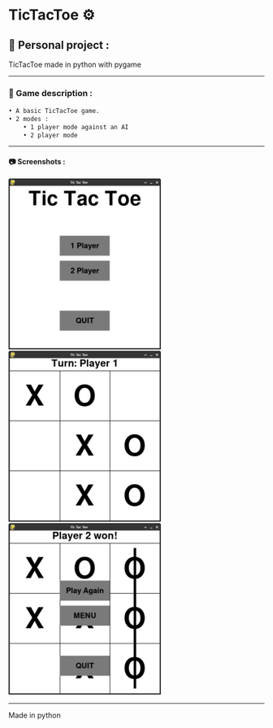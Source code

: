 # TicTacToe :gear:
## :star2: Personal project :

TicTacToe made in python with pygame

---

### :pencil: Game description :
    • A basic TicTacToe game.
    • 2 modes :
        • 1 player mode against an AI
        • 2 player mode

---

#### :camera: Screenshots :
<img width="300" alt="menu" src="https://github.com/ArthurBoucard/TicTacToe/blob/master/src/tictactoe_menu.png?raw=true"> <img width="300" alt="menu" src="https://github.com/ArthurBoucard/TicTacToe/blob/master/src/ingame2player.png?raw=true"> <img width="300" alt="menu" src="https://github.com/ArthurBoucard/TicTacToe/blob/master/src/wingame2player.png?raw=true">

---

Made in python
